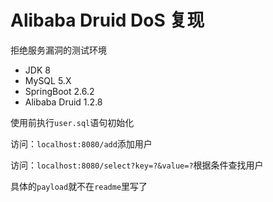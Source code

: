# Alibaba Druid DoS 复现

拒绝服务漏洞的测试环境
- JDK 8
- MySQL 5.X
- SpringBoot 2.6.2
- Alibaba Druid 1.2.8

使用前执行`user.sql`语句初始化

访问：`localhost:8080/add`添加用户

访问：`localhost:8080/select?key=?&value=?`根据条件查找用户

具体的`payload`就不在`readme`里写了


